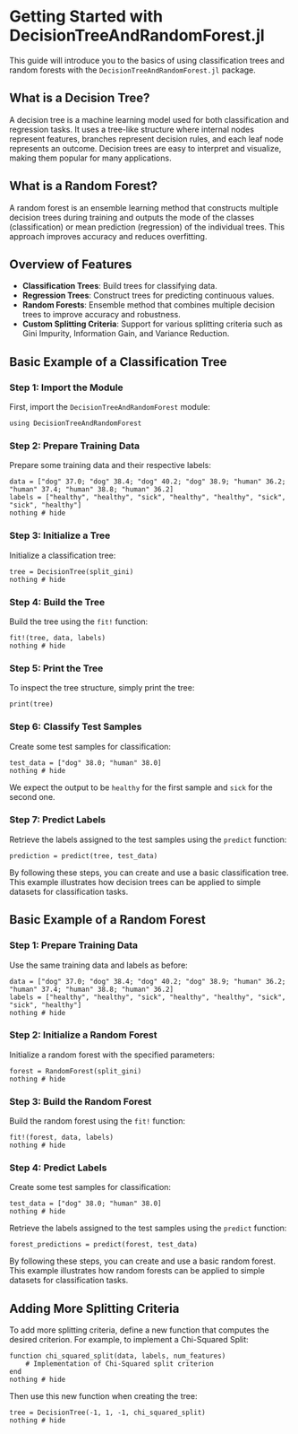 
# Getting Started with DecisionTreeAndRandomForest.jl

This guide will introduce you to the basics of using classification trees and random forests with the `DecisionTreeAndRandomForest.jl` package.

## What is a Decision Tree?

A decision tree is a machine learning model used for both classification and regression tasks. It uses a tree-like structure where internal nodes represent features, branches represent decision rules, and each leaf node represents an outcome. Decision trees are easy to interpret and visualize, making them popular for many applications.

## What is a Random Forest?

A random forest is an ensemble learning method that constructs multiple decision trees during training and outputs the mode of the classes (classification) or mean prediction (regression) of the individual trees. This approach improves accuracy and reduces overfitting.

## Overview of Features

- **Classification Trees**: Build trees for classifying data.
- **Regression Trees**: Construct trees for predicting continuous values.
- **Random Forests**: Ensemble method that combines multiple decision trees to improve accuracy and robustness.
- **Custom Splitting Criteria**: Support for various splitting criteria such as Gini Impurity, Information Gain, and Variance Reduction.

## Basic Example of a Classification Tree


### Step 1: Import the Module

First, import the `DecisionTreeAndRandomForest` module:

```@example 1
using DecisionTreeAndRandomForest
```

### Step 2: Prepare Training Data

Prepare some training data and their respective labels:

```@example 1
data = ["dog" 37.0; "dog" 38.4; "dog" 40.2; "dog" 38.9; "human" 36.2; "human" 37.4; "human" 38.8; "human" 36.2]
labels = ["healthy", "healthy", "sick", "healthy", "healthy", "sick", "sick", "healthy"]
nothing # hide
```

### Step 3: Initialize a Tree

Initialize a classification tree:

```@example 1
tree = DecisionTree(split_gini)
nothing # hide
```

### Step 4: Build the Tree

Build the tree using the `fit!` function:

```@example 1
fit!(tree, data, labels)
nothing # hide
```

### Step 5: Print the Tree

To inspect the tree structure, simply print the tree:

```@example 1
print(tree)
```

### Step 6: Classify Test Samples

Create some test samples for classification:

```@example 1
test_data = ["dog" 38.0; "human" 38.0]
nothing # hide
```

We expect the output to be `healthy` for the first sample and `sick` for the second one.

### Step 7: Predict Labels

Retrieve the labels assigned to the test samples using the `predict` function:

```@example 1
prediction = predict(tree, test_data)
```

By following these steps, you can create and use a basic classification tree. This example illustrates how decision trees can be applied to simple datasets for classification tasks.

## Basic Example of a Random Forest

### Step 1: Prepare Training Data

Use the same training data and labels as before:

```@example 1
data = ["dog" 37.0; "dog" 38.4; "dog" 40.2; "dog" 38.9; "human" 36.2; "human" 37.4; "human" 38.8; "human" 36.2]
labels = ["healthy", "healthy", "sick", "healthy", "healthy", "sick", "sick", "healthy"]
nothing # hide
```

### Step 2: Initialize a Random Forest

Initialize a random forest with the specified parameters:

```@example 1
forest = RandomForest(split_gini)
nothing # hide
```

### Step 3: Build the Random Forest

Build the random forest using the `fit!` function:

```@example 1
fit!(forest, data, labels)
nothing # hide
```

### Step 4: Predict Labels

Create some test samples for classification:

```@example 1
test_data = ["dog" 38.0; "human" 38.0]
nothing # hide
```

Retrieve the labels assigned to the test samples using the `predict` function:

```@example 1
forest_predictions = predict(forest, test_data)
```

By following these steps, you can create and use a basic random forest. This example illustrates how random forests can be applied to simple datasets for classification tasks.

## Adding More Splitting Criteria

To add more splitting criteria, define a new function that computes the desired criterion. For example, to implement a Chi-Squared Split:

```@example 1
function chi_squared_split(data, labels, num_features)
    # Implementation of Chi-Squared split criterion
end
nothing # hide
```

Then use this new function when creating the tree:

```@example 1
tree = DecisionTree(-1, 1, -1, chi_squared_split)
nothing # hide
```


